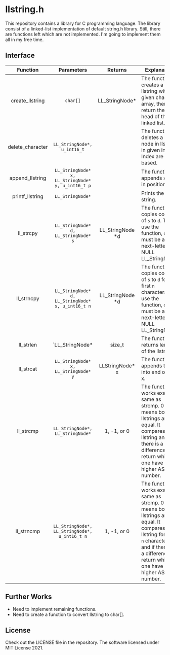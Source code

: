 # llstring.h
This repository contains a library for C programming language. The library consist of a linked-list implementation of default string.h library. Still, there are functions left which are not implemented. I'm going to implement them all in my free time.


## Interface
| Function 	| Parameters 	| Returns 	| Explanation 	|
|:-:	|:-:	|:-:	|-	|
| create_llstring 	| `char[]` 	| LL_StringNode* 	| The function creates a llstring with given char array, then return the head of the linked list. 	|
| delete_character 	| `LL_StringNode*, u_int16_t` 	|  	| The function deletes a ll-node in llstring in given index. Index are 0-based. 	|
| append_llstring 	| `LL_StringNode* x, LL_StringNode* y, u_int16_t p` 	|  	| The function appends `x` to `y` in position `p`. 	|
| printf_llstring | `LL_StringNode*` | | Prints the string.|
| ll_strcpy | `LL_StringNode* d, LL_StringNode* s` | LL_StringNode *d | The function copies content of `s` to `d`. To use the function, `d` must be a next-letter-is-NULL LL_StringNode. |
| ll_strncpy | `LL_StringNode* d, LL_StringNode* s, u_int16_t n` | LL_StringNode *d | The function copies content of `s` to `d` for first `n` characters. To use the function, `d` must be a next-letter-is-NULL LL_StringNode. |
| ll_strlen | `LL_StringNode* | size_t | The function returns length of the llstring. |
| ll_strcat | `LL_StringNode* x, LL_StringNode* y` | LLStringNode* x | The function appends the y into end of the x. |
| ll_strcmp | `LL_StringNode*, LL_StringNode*` | 1, -1, or 0 | The function works exactly same as strcmp. 0 means both llstrings are equal. It compares two llstring and if there is a difference, return which one have higher ASCII number. | 
| ll_strncmp | `LL_StringNode*, LL_StringNode*, u_int16_t n` | 1, -1, or 0 |  The function works exactly same as strcmp. 0 means both llstrings are equal. It compares two llstring for first `n` characters and if there is a difference, return which one have higher ASCII number. |

## Further Works
* Need to implement remaining functions.
* Need to create a function to convert llstring to char[].

## License
Check out the LICENSE file in the repository. The software licensed under MIT License 2021.
